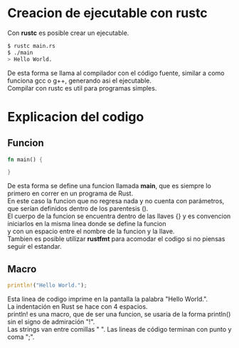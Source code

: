 # Creacion de ejecutable con rustc
Con **rustc** es posible crear un ejecutable.
``` zsh
$ rustc main.rs
$ ./main
> Hello World.
```
De esta forma se llama al compilador con el código fuente, similar a como funciona gcc o g++, generando asi el ejecutable.  
Compilar con rustc es util para programas simples.  

# Explicacion del codigo
## Funcion
~~~ rust
fn main() {

}
~~~
De esta forma se define una funcion llamada **main**, que es siempre lo primero en correr en un programa de Rust.  
En este caso la funcion que no regresa nada y no cuenta con parámetros, que serían definidos dentro de los parentesis ().  
El cuerpo de la funcion se encuentra dentro de las llaves {} y es convencion iniciarlos en la misma linea donde se define la funcion  
y con un espacio entre el nombre de la funcion y la llave.  
Tambien es posible utilizar **rustfmt** para acomodar el codigo si no piensas seguir el estandar.  

## Macro
~~~ rust
println!("Hello World.");
~~~
Esta linea de codigo imprime en la pantalla la palabra "Hello World.".  
La indentación en Rust se hace con 4 espacios.  
println! es una macro, que de ser una funcion, se usaria de la forma println() sin el signo de admiración "!".  
Las strings van entre comillas " ".
Las lineas de código terminan con punto y coma ";".

